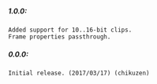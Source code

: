 ##### 1.0.0:
    Added support for 10..16-bit clips.
    Frame properties passthrough.

##### 0.0.0:
    Initial release. (2017/03/17) (chikuzen)
